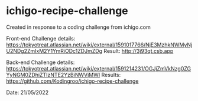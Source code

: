# ichigo-recipe-challenge
 Created in response to a coding challenge from ichigo.com

Front-end
Challenge details: https://tokyotreat.atlassian.net/wiki/external/1591017766/NjE3MzhkNWMyNjU2NDg2ZmIxM2Y1YmRiODc1ZDJmZDg
Result: http://3j93qt.csb.app

Back-end
Challenge details: https://tokyotreat.atlassian.net/wiki/external/1591214231/OGJjZmVkNzg0ZGYyNGM0ZDhiZTIzNTE2YzBiNWVjMWI
Results: https://github.com/Kodingroo/ichigo-recipe-challenge

Date: 21/05/2022
